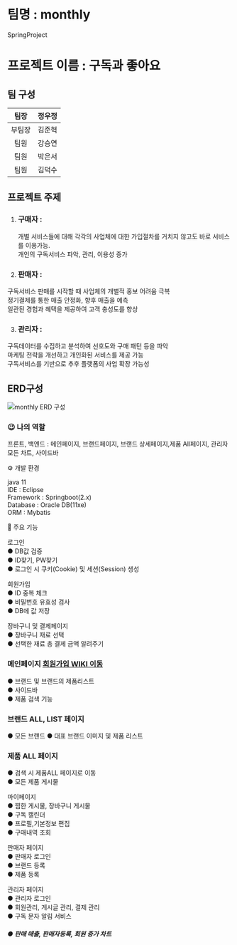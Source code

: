 # 팀명 : monthly
SpringProject

# 프로젝트 이름 : 구독과 좋아요
## 팀 구성

|팀장|정우정|           
|:--:|:--:|
|부팀장|김준혁|
|팀원|강승연|
|팀원|박은서|
|팀원|김덕수|


## 프로젝트 주제 

1. ###  구매자 :
    개별 서비스들에 대해 각각의 사업체에 대한 가입절차를 거치지 않고도 바로 서비스를 이용가능. <br/>
개인의 구독서비스 파악, 관리, 이용성 증가

2. ###  판매자 :
 구독서비스 판매를 시작할 때 사업체의 개별적 홍보 어려움 극복<br/>
정기결제를 통한 매출 안정화, 향후 매출을 예측<br/>
일관된 경험과 혜택을 제공하여 고객 충성도를 향상

3. ### 관리자 :
  구독데이터를 수집하고 분석하여 선호도와 구매 패턴 등을 파악 <br/>
마케팅 전략을 개선하고 개인화된 서비스를 제공 가능<br/>
구독서비스를 기반으로 추후 플랫폼의 사업 확장 가능성

## ERD구성
![monthly ERD 구성](https://github.com/yeon0517/monthly/assets/112221690/729c11d3-08b9-4ecd-be1b-ae06f1b25c47)


### 😉 나의 역할 <br/>
프론트, 백엔드 : 메인페이지, 브랜드페이지, 브랜드 상세페이지,제품 All페이지, 관리자 모든 차트, 사이드바


⚙️ 개발 환경

java 11  <br/>
IDE : Eclipse <br/>
Framework : Springboot(2.x) <br/>
Database : Oracle DB(11xe) <br/>
ORM : Mybatis


📌 주요 기능 <br/>

로그인 <br/> 
● DB값 검증 <br/>
● ID찾기, PW찾기 <br/>
● 로그인 시 쿠키(Cookie) 및 세션(Session) 생성 <br/>

회원가입 <br/>
● ID 중복 체크 <br/>
● 비밀번호 유효성 검사 <br/>
● DB에 값 저장 <br/>

장바구니 및 결제페이지 <br/>
● 장바구니 재료 선택 <br/>
● 선택한 재료 총 결제 금액 알려주기 <br/>

### 메인페이지  [회원가입 WIKI 이동](https://github.com/yeon0517/monthly/wiki/%EB%A9%94%EC%9D%B8-%ED%8E%98%EC%9D%B4%EC%A7%80)  <br/>
● 브랜드 및 브랜드의 제품리스트 <br/>
● 사이드바<br/>
● 제품 검색 기능 <br/>

### 브랜드 ALL, LIST 페이지<br/>
● 모든 브랜드 
● 대표 브랜드 이미지 및 제품 리스트

### 제품 ALL 페이지 <br/>
● 검색 시 제품ALL 페이지로 이동 <br/>
● 모든 제품 게시물 <br/> 

마이페이지 <br/>
● 찜한 게시물, 장바구니 게시물 <br/>
● 구독 캘린더 <br/>
● 프로필,기본정보 편집 <br/>
● 구매내역 조회 <br/>

판매자 페이지<br/>
● 판매자 로그인 <br/>
● 브랜드 등록 <br/>
● 제품 등록 <br/> 

관리자 페이지<br/>
● 관리자 로그인 <br/>
● 회원관리, 게시글 관리, 결제 관리<br/>
● 구독 문자 알림 서비스
##### ● 판매 매출, 판매자등록, 회원 증가 차트



